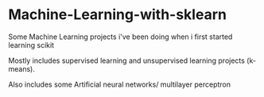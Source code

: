 # Machine-Learning-with-sklearn
Some Machine Learning projects i've been doing when i first started learning scikit

Mostly includes supervised learning and unsupervised learning projects (k-means).

Also includes some Artificial neural networks/ multilayer perceptron
